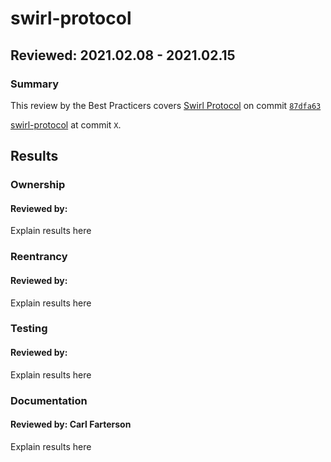 # swirl-protocol
## Reviewed: 2021.02.08 - 2021.02.15

### Summary
This review by the Best Practicers covers [Swirl Protocol](https://github.com/tonic-finance/swirl-protocol) on commit [`87dfa63`](https://github.com/tonic-finance/swirl-protocol/tree/87dfa63222fffe245ac66258c7afb9a9084e7e1c)

 [swirl-protocol](https://github.com/tonic-finance/swirl-protocol) at commit `X`.


## Results
### Ownership
#### Reviewed by:
Explain results here

### Reentrancy
#### Reviewed by:
Explain results here

### Testing
#### Reviewed by:
Explain results here

### Documentation
#### Reviewed by: Carl Farterson
Explain results here
